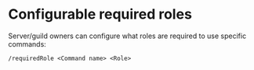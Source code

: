 # Configurable required roles

Server/guild owners can configure what roles are required to use specific commands:

`/requiredRole <Command name> <Role>`
